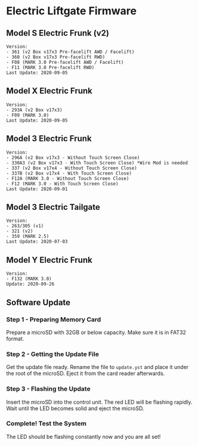 # Electric Liftgate Firmware

## Model S Electric Frunk (v2)
```
Version:
- 361 (v2 Box v17x3 Pre-facelift AWD / Facelift)
- 360 (v2 Box v17x3 Pre-facelift RWD)
- F08 (MARK 3.0 Pre-facelift AWD / Facelift)
- F11 (MARK 3.0 Pre-facelift RWD)
Last Update: 2020-09-05
```

## Model X Electric Frunk
```
Version:
- 293A (v2 Box v17x3)
- F09 (MARK 3.0)
Last Update: 2020-09-05
```

## Model 3 Electric Frunk
```
Version:
- 296A (v2 Box v17x3 - Without Touch Screen Close)
- 330A3 (v2 Box v17x3 - With Touch Screen Close) *Wire Mod is needed
- 337 (v2 Box v17x4 - Without Touch Screen Close)
- 337B (v2 Box v17x4 - With Touch Screen Close)
- F12A (MARK 3.0 - Without Touch Screen Close)
- F12 (MARK 3.0 - With Touch Screen Close)
Last Update: 2020-09-01
```

## Model 3 Electric Tailgate
```
Version:
- 263/305 (v1)
- 321 (v2)
- 359 (MARK 2.5)
Last Update: 2020-07-03
```

## Model Y Electric Frunk
```
Version:
- F132 (MARK 3.0)
Update: 2020-09-26

```

## Software Update
### Step 1 - Preparing Memory Card
Prepare a microSD with 32GB or below capacity.
Make sure it is in FAT32 format.

### Step 2 - Getting the Update File
Get the update file ready.
Rename the file to `update.yst` and place it under the root of the microSD.
Eject it from the card reader afterwards.

### Step 3 - Flashing the Update
Insert the microSD into the control unit.
The red LED will be flashing rapidly.
Wait until the LED becomes solid and eject the microSD.

### Complete! Test the System
The LED should be flashing constantly now and you are all set!
